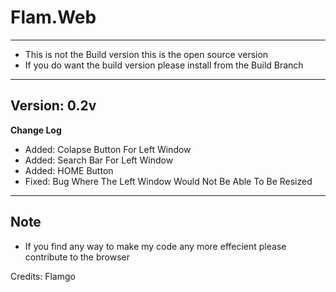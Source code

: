 # Flam.Web
---
* This is not the Build version this is the open source version
* If you do want the build version please install from the Build Branch
---
Version: 0.2v
---
**Change Log**
- Added: Colapse Button For Left Window
- Added: Search Bar For Left Window
- Added: HOME Button
- Fixed: Bug Where The Left Window Would Not Be Able To Be Resized
---
Note
---
* If you find any way to make my code any more effecient please contribute to the browser

Credits: Flamgo

